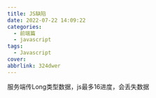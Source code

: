 ```yaml
---
title: JS缺陷
date: 2022-07-22 14:09:22
categories: 
  - 前端篇
  - javascript
tags:
  - Javascript
cover: 
abbrlink: 324dwer
---
```


服务端传Long类型数据，js最多16进度，会丢失数据
